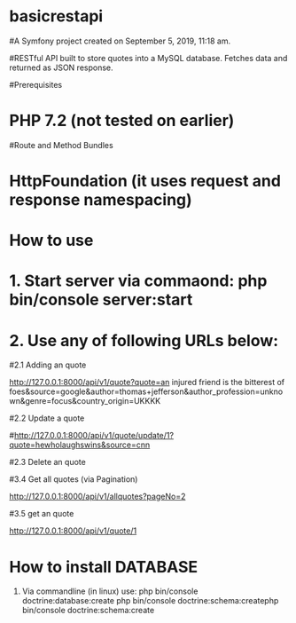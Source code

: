 basicrestapi
============

#A Symfony project created on September 5, 2019, 11:18 am.


#RESTful API built to store quotes into a MySQL database. Fetches data and returned as JSON response. 

#Prerequisites

# PHP 7.2 (not tested on earlier)
#Route and Method Bundles

# HttpFoundation (it uses request and response namespacing)

# How to use

# 1. Start server via commaond: php bin/console server:start
# 2. Use any of following URLs below:

#2.1 Adding an quote

http://127.0.0.1:8000/api/v1/quote?quote=an injured friend is the bitterest of foes&source=google&author=thomas+jefferson&author_profession=unknown&genre=focus&country_origin=UKKKK

#2.2 Update a quote

#http://127.0.0.1:8000/api/v1/quote/update/1?quote=hewholaughswins&source=cnn

#2.3 Delete an quote


#3.4 Get all quotes (via Pagination)

http://127.0.0.1:8000/api/v1/allquotes?pageNo=2

#3.5 get an quote 

http://127.0.0.1:8000/api/v1/quote/1

# How to install DATABASE

1. Via commandline (in linux) use:
php bin/console doctrine:database:create
php bin/console doctrine:schema:createphp bin/console doctrine:schema:create



